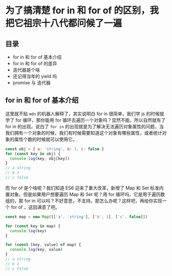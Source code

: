 # 为了搞清楚 for in 和 for of 的区别，我把它祖宗十八代都问候了一遍

## 目录

- for in 和 for of 基本介绍
- for in 和 for of 的差异
- 迭代器是个啥
- 还记得当年的 yield 吗
- promise 与 迭代器



## for in 和 for of 基本介绍

这里就不贴 `mdn` 的机器人解释了，其实说明白 for in 很简单，我们学 js 的时候就学了 for 循环，那你能用 for 循环去遍历一个对象吗？显然不能，所以自然就有了 for in 的出现。说白了 `for in` 的出现就是为了解决无法遍历对象属性的问题，当我们拥有一个对象的时候，我们有时候需要知道这个对象有哪些属性，或者统计对象的属性个数的时候就可以使用它。

```javascript
const obj = { a: 'string', b: 1, c: false }
for (const key in obj) {
  console.log(key, obj[key])
}
// a string
// b 1
// c false
```

而 for of 是个啥呢？我们知道 ES6 迎来了重大改革，新增了 Map 和 Set 标准内置对象。但是如果用户想要遍历 Map 和 Set 呢？用 for 循环吗，它是用于遍历数组的，那 for in 可以吗？不好意思，不支持。那怎么办呢？这样吧，再给你实现一个 for of ，这回满意了吧。

```javascript
const map = new Map([['a', 'string'], ['b', 1], ['c', false]])

for (const key in map) {
  console.log(key)
}

for (const [key, value] of map) {
  console.log(key, value)
}
// a string
// b 1
// c false
```

